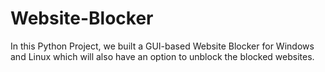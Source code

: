 # Website-Blocker
In this Python Project, we built a GUI-based Website Blocker for Windows and Linux which will also have an option to unblock the blocked websites.
